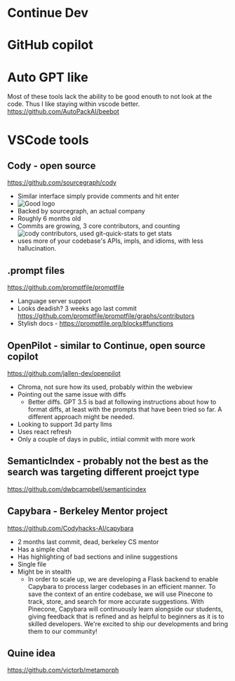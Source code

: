 # Continue Dev

# GitHub copilot

# Auto GPT like

Most of these tools lack the ability to be good enouth to not look at the code. Thus I like staying within vscode better.
<https://github.com/AutoPackAI/beebot>

# VSCode tools

## Cody - open source

<https://github.com/sourcegraph/cody>

- Similar interface simply provide comments and hit enter
- ![Good logo](cody-logo.png)
- Backed by sourcegraph, an actual company
- Roughly 6 months old
- Commits are growing, 3 core contributors, and counting ![cody contributors](cody-contributor-stats.png), used git-quick-stats to get stats
- uses more of your codebase's APIs, impls, and idioms, with less hallucination.

## .prompt files

<https://github.com/promptfile/promptfile>

- Language server support
- Looks deadish? 3 weeks ago last commit <https://github.com/promptfile/promptfile/graphs/contributors>
- Stylish docs - <https://promptfile.org/blocks#functions>

## OpenPilot - similar to Continue, open source copilot

<https://github.com/jallen-dev/openpilot>

- Chroma, not sure how its used, probably within the webview
- Pointing out the same issue with diffs
  - Better diffs. GPT 3.5 is bad at following instructions about how to format diffs, at least with the prompts that have been tried so far. A different approach might be needed.
- Looking to support 3d party llms
- Uses react refresh
- Only a couple of days in public, intiial commit with more work

## SemanticIndex - probably not the best as the search was targeting different proejct type

<https://github.com/dwbcampbell/semanticindex>

## Capybara - Berkeley Mentor project

<https://github.com/Codyhacks-AI/capybara>

- 2 months last commit, dead, berkeley CS mentor
- Has a simple chat
- Has highlighting of bad sections and inline suggestions
- Single file
- Might be in stealth
  - In order to scale up, we are developing a Flask backend to enable Capybara to process larger codebases in an efficient manner. To save the context of an entire codebase, we will use Pinecone to track, store, and search for more accurate suggestions. With Pinecone, Capybara will continuously learn alongside our students, giving feedback that is refined and as helpful to beginners as it is to skilled developers. We're excited to ship our developments and bring them to our community!

## Quine idea

<https://github.com/victorb/metamorph>
